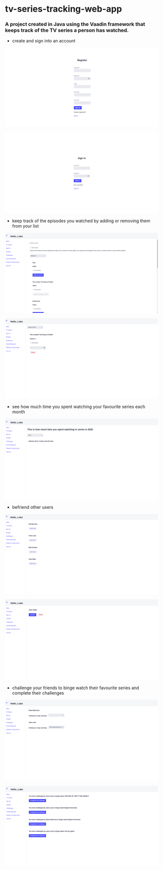 # tv-series-tracking-web-app

### A project created in Java using the Vaadin framework that keeps track of the TV series a person has watched. 
  * create and sign into an account
  
  ![register](images/register.png)
  
  ![sign_ind](images/sign_in.png)
  
  * keep track of the episodes you watched by adding or removing them from your list
  
  ![tv_series_list](images/tv_series_list.png)
  
  ![list_of_watched_episodes](images/list_of_watched_episodes.png)
  
  * see how much time you spent watching your favourite series each month
  
  ![statistics](images/statistics.png)
  
  * befriend other users
  
  ![people_you_may_know](images/people_you_may_know.png)
  
  ![friend_requests](images/friend_requests.png)
  
  * challenge your friends to binge watch their favourite series and complete their challenges
  
  ![friend_list](images/friend_list.png)
  
  ![challenges](images/challenges.png)

